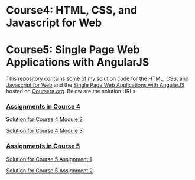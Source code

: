 # Course4: HTML, CSS, and Javascript for Web
# Course5: Single Page Web Applications with AngularJS

This repository contains some of my solution code for the [HTML, CSS, and Javascript for Web](https://www.coursera.org/learn/html-css-javascript-for-web-developers) and the [Single Page Web Applications with AngularJS](https://www.coursera.org/learn/single-page-web-apps-with-angularjs) hosted on [Coursera.org](https://www.coursera.org). Below are the solution URLs.


### [Assignments in Course 4](https://github.com/jhu-ep-coursera/fullstack-course4/tree/master/assignments)

[Solution for Course 4 Module 2](https://dxr27kejj.github.io/coursera-test/WebDev_Assignments/module2-solution/)

[Solution for Course 4 Module 3](https://dxr27kejj.github.io/coursera-test/WebDev_Assignments/module3-solution/)


### [Assignments in Course 5](https://github.com/jhu-ep-coursera/fullstack-course5/tree/master/assignments)

[Solution for Course 5 Assignment 1](https://dxr27kejj.github.io/coursera-test/WebDev_Assignments/course5-assignment1/)

[Solution for Course 5 Assignment 2](https://dxr27kejj.github.io/coursera-test/WebDev_Assignments/course5-assignment2/)
